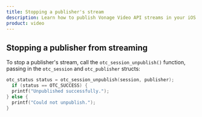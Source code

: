 ```yaml
---
title: Stopping a publisher's stream
description: Learn how to publish Vonage Video API streams in your iOS application. Once you have connected to a session, you can send video, audio, and messages by publishing a stream.
product: video 
---
```


## Stopping a publisher from streaming

To stop a publisher's stream, call the `otc_session_unpublish()` function, passing in the `otc_session` and `otc_publisher` structs:

```c
otc_status status = otc_session_unpublish(session, publisher);
  if (status == OTC_SUCCESS) {
  printf("Unpublished successfully.");
} else {
  printf("Could not unpublish.");
}
```
